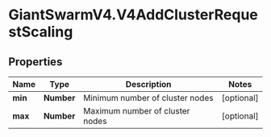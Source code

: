 # GiantSwarmV4.V4AddClusterRequestScaling

## Properties
Name | Type | Description | Notes
------------ | ------------- | ------------- | -------------
**min** | **Number** | Minimum number of cluster nodes  | [optional] 
**max** | **Number** | Maximum number of cluster nodes  | [optional] 


